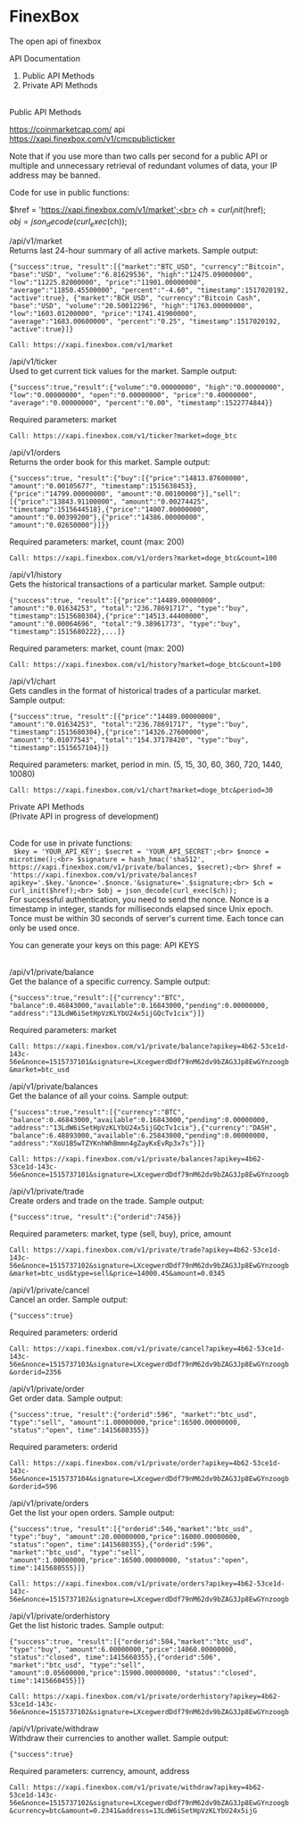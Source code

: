 # FinexBox
The open api of finexbox

API Documentation
1) Public API Methods
2) Private API Methods<br><br>

Public API Methods<br>

https://coinmarketcap.com/  api
https://xapi.finexbox.com/v1/cmcpublicticker

Note that if you use more than two calls per second for a public API or multiple and unnecessary retrieval of redundant volumes of data, your IP address may be banned.<br>

Code for use in public functions:<br>

$href = 'https://xapi.finexbox.com/v1/market';<br>
$ch = curl_init($href);  <br>
$obj = json_decode(curl_exec($ch));  <br>


/api/v1/market<br>
Returns last 24-hour summary of all active markets. Sample output:<br>
```
{"success":true, "result":[{"market":"BTC_USD", "currency":"Bitcoin", "base":"USD", "volume":"6.81629536", "high":"12475.09000000", "low":"11225.82000000", "price":"11901.00000000", "average":"11850.45500000", "percent":"-4.60", "timestamp":1517020192, "active":true}, {"market":"BCH_USD", "currency":"Bitcoin Cash", "base":"USD", "volume":"20.50012296", "high":"1763.00000000", "low":"1603.01200000", "price":"1741.41900000", "average":"1683.00600000", "percent":"0.25", "timestamp":1517020192, "active":true}]}
```
`Call: https://xapi.finexbox.com/v1/market`

/api/v1/ticker<br>
Used to get current tick values for the market. Sample output:<br>
```
{"success":true,"result":{"volume":"0.00000000", "high":"0.00000000", "low":"0.00000000", "open":"0.00000000", "price":"0.40000000", "average":"0.00000000", "percent":"0.00", "timestamp":1522774844}}
```
Required parameters: market<br>

`Call: https://xapi.finexbox.com/v1/ticker?market=doge_btc`

/api/v1/orders<br>
Returns the order book for this market. Sample output:<br>
```
{"success":true, "result":{"buy":[{"price":"14813.87600000", "amount":"0.00105677", "timestamp":1515638453},{"price":"14799.00000000", "amount":"0.00100000"}],"sell":[{"price":"13843.91100000", "amount":"0.00274425", "timestamp":1515644518},{"price":"14007.00000000", "amount":"0.00399200"},{"price":"14386.00000000", "amount":"0.02650000"}]}}
```
Required parameters: market, count (max: 200)<br>

`Call: https://xapi.finexbox.com/v1/orders?market=doge_btc&count=100`

/api/v1/history<br>
Gets the historical transactions of a particular market. Sample output:<br>
```
{"success":true, "result":[{"price":"14489.00000000", "amount":"0.01634253", "total":"236.78691717", "type":"buy", "timestamp":1515680304},{"price":"14513.44400000", "amount":"0.00064696", "total":"9.38961773", "type":"buy", "timestamp":1515680222},...]}
```
Required parameters: market, count (max: 200)<br>

`Call: https://xapi.finexbox.com/v1/history?market=doge_btc&count=100`<br>

/api/v1/chart<br>
Gets candles in the format of historical trades of a particular market. Sample output:<br>
```
{"success":true, "result":[{"price":"14489.00000000", "amount":"0.01634253", "total":"236.78691717", "type":"buy", "timestamp":1515680304},{"price":"14326.27600000", "amount":"0.01077543", "total":"154.37178420", "type":"buy", "timestamp":1515657104}]}
```
Required parameters: market, period in min. (5, 15, 30, 60, 360, 720, 1440, 10080)<br>

`Call: https://xapi.finexbox.com/v1/chart?market=doge_btc&period=30`












Private API Methods<br>
(Private API in progress of development)<br><br>


Code for use in private functions:<br>
`
$key = 'YOUR_API_KEY'; $secret = 'YOUR_API_SECRET';<br>
$nonce = microtime();<br>
$signature = hash_hmac('sha512', https://xapi.finexbox.com/v1/private/balances, $secret);<br>
$href = 'https://xapi.finexbox.com/v1/private/balances?apikey='.$key.'&nonce='.$nonce.'&signature='.$signature;<br>
$ch = curl_init($href);<br>
$obj = json_decode(curl_exec($ch));`<br>
For successful authentication, you need to send the nonce. Nonce is a timestamp in integer, stands for milliseconds elapsed since Unix epoch. Tonce must be within 30 seconds of server's current time. Each tonce can only be used once.<br>

You can generate your keys on this page: API KEYS<br><br>

/api/v1/private/balance<br>
Get the balance of a specific currency. Sample output:<br>
```
{"success":true,"result":[{"currency":"BTC", "balance":0.46843000,"available":0.16843000,"pending":0.00000000, "address":"13LdW6iSetHpVzKLYbU24x5ijGQcTv1cix"}]}
```
Required parameters: market<br>

`Call: https://xapi.finexbox.com/v1/private/balance?apikey=4b62-53ce1d-143c-56e&nonce=1515737101&signature=LXcegwerdDdf79nM62dv9bZAG3Jp8EwGYnzoogb&market=btc_usd`

/api/v1/private/balances<br>
Get the balance of all your coins. Sample output:<br>
```
{"success":true,"result":[{"currency":"BTC", "balance":0.46843000,"available":0.16843000,"pending":0.00000000, "address":"13LdW6iSetHpVzKLYbU24x5ijGQcTv1cix"},{"currency":"DASH", "balance":6.48893000,"available":6.25843000,"pending":0.00000000, "address":"XoU1B5wTZYKnhWhBmmn4gZayKxEvRp3x7s"}]}
```
`Call: https://xapi.finexbox.com/v1/private/balances?apikey=4b62-53ce1d-143c-56e&nonce=1515737101&signature=LXcegwerdDdf79nM62dv9bZAG3Jp8EwGYnzoogb`

/api/v1/private/trade<br>
Create orders and trade on the trade. Sample output:<br>
```
{"success":true, "result":{"orderid":7456}}
```
Required parameters: market, type (sell, buy), price, amount<br>

`Call: https://xapi.finexbox.com/v1/private/trade?apikey=4b62-53ce1d-143c-56e&nonce=1515737102&signature=LXcegwerdDdf79nM62dv9bZAG3Jp8EwGYnzoogb&market=btc_usd&type=sell&price=14000.45&amount=0.0345`

/api/v1/private/cancel<br>
Cancel an order. Sample output:<br>
```
{"success":true}
```
Required parameters: orderid<br>

`Call: https://xapi.finexbox.com/v1/private/cancel?apikey=4b62-53ce1d-143c-56e&nonce=1515737103&signature=LXcegwerdDdf79nM62dv9bZAG3Jp8EwGYnzoogb&orderid=2356`

/api/v1/private/order<br>
Get order data. Sample output:<br>
```
{"success":true, "result":{"orderid":596", "market":"btc_usd", "type":"sell", "amount":1.00000000,"price":16500.00000000, "status":"open", time":1415680355}}
```
Required parameters: orderid<br>

`Call: https://xapi.finexbox.com/v1/private/order?apikey=4b62-53ce1d-143c-56e&nonce=1515737104&signature=LXcegwerdDdf79nM62dv9bZAG3Jp8EwGYnzoogb&orderid=596`

/api/v1/private/orders<br>
Get the list your open orders. Sample output:<br>
```
{"success":true, "result":[{"orderid":546,"market":"btc_usd", "type":"buy", "amount":20.00000000,"price":16000.00000000, "status":"open", time":1415680355},{"orderid":596", "market":"btc_usd", "type":"sell", "amount":1.00000000,"price":16500.00000000, "status":"open", time":1415680555}]}
```
`Call: https://xapi.finexbox.com/v1/private/orders?apikey=4b62-53ce1d-143c-56e&nonce=1515737102&signature=LXcegwerdDdf79nM62dv9bZAG3Jp8EwGYnzoogb`

/api/v1/private/orderhistory<br>
Get the list historic trades. Sample output:<br>
```
{"success":true, "result":[{"orderid":504,"market":"btc_usd", "type":"buy", "amount":6.00000000,"price":14060.00000000, "status":"closed", time":1415660355},{"orderid":506", "market":"btc_usd", "type":"sell", "amount":0.05600000,"price":15900.00000000, "status":"closed", time":1415660455}]}
```
`Call: https://xapi.finexbox.com/v1/private/orderhistory?apikey=4b62-53ce1d-143c-56e&nonce=1515737102&signature=LXcegwerdDdf79nM62dv9bZAG3Jp8EwGYnzoogb`

/api/v1/private/withdraw<br>
Withdraw their currencies to another wallet. Sample output:<br>
```
{"success":true}
```
Required parameters: currency, amount, address<br>

`Call: https://xapi.finexbox.com/v1/private/withdraw?apikey=4b62-53ce1d-143c-56e&nonce=1515737102&signature=LXcegwerdDdf79nM62dv9bZAG3Jp8EwGYnzoogb&currency=btc&amount=0.2341&address=13LdW6iSetHpVzKLYbU24x5ijG`
